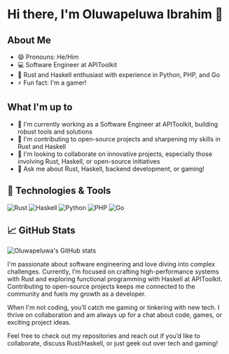 # Hi there, I'm Oluwapeluwa Ibrahim 👋

## About Me
- 😄 Pronouns: He/Him
- 💻 Software Engineer at APIToolkit
- 🦀 Rust and Haskell enthusiast with experience in Python, PHP, and Go
- ⚡ Fun fact: I'm a gamer!

## What I'm up to
- 🔭 I'm currently working as a Software Engineer at APIToolkit, building robust tools and solutions
- 🌱 I'm contributing to open-source projects and sharpening my skills in Rust and Haskell
- 👯 I'm looking to collaborate on innovative projects, especially those involving Rust, Haskell, or open-source initiatives
- 💬 Ask me about Rust, Haskell, backend development, or gaming!

## 🚀 Technologies & Tools
![Rust](https://img.shields.io/badge/-Rust-000000?style=flat-square&logo=Rust&logoColor=white)
![Haskell](https://img.shields.io/badge/-Haskell-5D4F85?style=flat-square&logo=Haskell&logoColor=white)
![Python](https://img.shields.io/badge/-Python-3776AB?style=flat-square&logo=Python&logoColor=white)
![PHP](https://img.shields.io/badge/-PHP-777BB4?style=flat-square&logo=PHP&logoColor=white)
![Go](https://img.shields.io/badge/-Go-00ADD8?style=flat-square&logo=Go&logoColor=white)

## 📈 GitHub Stats
![Oluwapeluwa's GitHub stats](https://github-readme-stats.vercel.app/api?username=ipeluwa&show_icons=true&theme=dark&count_private=true)

I'm passionate about software engineering and love diving into complex challenges. Currently, I’m focused on crafting high-performance systems with Rust and exploring functional programming with Haskell at APIToolkit. Contributing to open-source projects keeps me connected to the community and fuels my growth as a developer.

When I'm not coding, you’ll catch me gaming or tinkering with new tech. I thrive on collaboration and am always up for a chat about code, games, or exciting project ideas.

Feel free to check out my repositories and reach out if you’d like to collaborate, discuss Rust/Haskell, or just geek out over tech and gaming!
